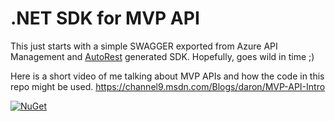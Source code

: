 # .NET SDK for MVP API

This just starts with a simple SWAGGER exported from Azure API Management and [AutoRest](https://github.com/Azure/autorest) generated SDK. Hopefully, goes wild in time ;)

Here is a short video of me talking about MVP APIs and how the code in this repo might be used. https://channel9.msdn.com/Blogs/daron/MVP-API-Intro

[![NuGet](https://img.shields.io/nuget/vpre/mvpApi.Wrapper.svg?style=flat-square)]()

